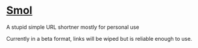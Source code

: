 # [Smol]('http://smol.link')

A stupid simple URL shortner mostly for personal use

Currently in a beta format, links will be wiped but is 
reliable enough to use.